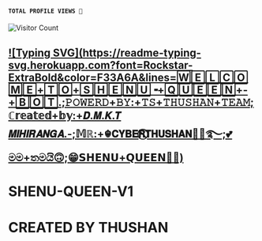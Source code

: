 #### ```TOTAL PROFILE VIEWS 🧚```
![Visitor Count](https://profile-counter.glitch.me/CYBER-THUSHAN/count.svg)
## [![Typing SVG](https://readme-typing-svg.herokuapp.com?font=Rockstar-ExtraBold&color=F33A6A&lines=🅆🄴🄻🄲🄾🄼🄴+🅃🄾+🅂🄷🄴🄽🅄╺+🅀🅄🄴🄴🄽+-+🄱🄾🅃.;𝙿𝙾𝚆𝙴𝚁𝙳+𝙱𝚈:+𝚃𝚂+𝚃𝙷𝚄𝚂𝙷𝙰𝙽+𝚃𝙴𝙰𝙼;ℂ𝕣𝕖𝕒𝕥𝕖𝕕+𝕓𝕪:+𝘿.𝙈.𝙆.𝙏 𝙈𝙄𝙃𝙄𝙍𝘼𝙉𝙂𝘼.-;𝕄ℝ:+☬𝗖𝗬𝗕𝗘𝗥⃠𝗧𝗛𝗨𝗦𝗛𝗔𝗡🧚‍♀️࿐;💕මම+තමයි🙃;😁𝗦𝗛𝗘𝗡𝗨+𝗤𝗨𝗘𝗘𝗡🧚‍♀️)](https://git.io/typing-svg)


# SHENU-QUEEN-V1

# CREATED BY THUSHAN 
